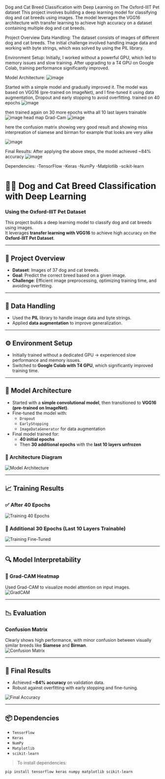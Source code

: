 Dog and Cat Breed Classification with Deep Learning on The Oxford-IIIT Pet dataset
This project involves building a deep learning model for classifying dog and cat breeds using images. The model leverages the VGG16 architecture with transfer learning to achieve high accuracy on a dataset containing multiple dog and cat breeds.

Project Overview
Data Handling: The dataset consists of images of different dog and cat breeds. The initial challenge involved handling image data and working with byte strings, which was solved by using the PIL library.

Environment Setup: Initially, I worked without a powerful GPU, which led to memory issues and slow training. After upgrading to a T4 GPU on Google Colab, training performance significantly improved.



Model Architecture:
![image](https://github.com/user-attachments/assets/5acdac7a-e264-4e5d-99a0-c322fa178e48)


Started with a simple model and gradually improved it.
The model was based on VGG16 (pre-trained on ImageNet), and I fine-tuned it using data augmentation, Dropout and early stopping to avoid overfitting.
trained on 40 epochs
![image](https://github.com/user-attachments/assets/7a26e521-20e2-429b-8e9c-d81f48a42973)

then trained again on 30 more epochs witha all 10 last layers trainable 
![image](https://github.com/user-attachments/assets/ba19f012-8736-4e57-b2ae-1195fff32c6d)
head map Grad-Cam
![image](https://github.com/user-attachments/assets/a8d70f06-8f99-4aab-969b-5b027457cce4)

here the confusion matrix showing very good result and showing miss interpreation of siamese and birman for example that looks are very alike

![image](https://github.com/user-attachments/assets/e74eca06-e051-4f6e-8b27-f499ed50bd69)



Final Results: After applying the above steps, the model achieved ~84% accuracy
![image](https://github.com/user-attachments/assets/d5876e6a-9800-4628-b684-57ed5c68ec63)

Dependencies: 
-TensorFlow
-Keras
-NumPy
-Matplotlib
-scikit-learn



# 🐶🐱 Dog and Cat Breed Classification with Deep Learning  
### Using the Oxford-IIIT Pet Dataset

This project builds a deep learning model to classify dog and cat breeds using images.  
It leverages **transfer learning with VGG16** to achieve high accuracy on the **Oxford-IIIT Pet Dataset**.

---

## 📌 Project Overview

- **Dataset**: Images of 37 dog and cat breeds.
- **Goal**: Predict the correct breed based on a given image.
- **Challenge**: Efficient image preprocessing, optimizing training time, and avoiding overfitting.

---

## 🧹 Data Handling

- Used the **PIL** library to handle image data and byte strings.
- Applied **data augmentation** to improve generalization.

---

## ⚙️ Environment Setup

- Initially trained without a dedicated GPU → experienced slow performance and memory issues.
- Switched to **Google Colab with T4 GPU**, which significantly improved training time.

---

## 🧠 Model Architecture

- Started with a **simple convolutional model**, then transitioned to **VGG16 (pre-trained on ImageNet)**.
- Fine-tuned the model with:
  - `Dropout`
  - `EarlyStopping`
  - `ImageDataGenerator` for data augmentation
- Final model trained for:
  - **40 initial epochs**
  - Then **30 additional epochs** with the **last 10 layers unfrozen**

### 🧱 Architecture Diagram  
![Model Architecture](https://github.com/user-attachments/assets/5acdac7a-e264-4e5d-99a0-c322fa178e48)

---

## 📈 Training Results

### ✅ After 40 Epochs  
![Training 40 Epochs](https://github.com/user-attachments/assets/7a26e521-20e2-429b-8e9c-d81f48a42973)

### 🔁 Additional 30 Epochs (Last 10 Layers Trainable)  
![Training Fine-Tuned](https://github.com/user-attachments/assets/ba19f012-8736-4e57-b2ae-1195fff32c6d)

---

## 🔍 Model Interpretability

### 🎯 Grad-CAM Heatmap  
Used Grad-CAM to visualize model attention on input images.  
![GradCAM](https://github.com/user-attachments/assets/a8d70f06-8f99-4aab-969b-5b027457cce4)

---

## 📉 Evaluation

### Confusion Matrix  
Clearly shows high performance, with minor confusion between visually similar breeds like **Siamese** and **Birman**.  
![Confusion Matrix](https://github.com/user-attachments/assets/e74eca06-e051-4f6e-8b27-f499ed50bd69)

---

## 🏁 Final Results

- Achieved **~84% accuracy** on validation data.
- Robust against overfitting with early stopping and fine-tuning.

![Final Accuracy](https://github.com/user-attachments/assets/d5876e6a-9800-4628-b684-57ed5c68ec63)

---

## 📦 Dependencies

- `TensorFlow`
- `Keras`
- `NumPy`
- `Matplotlib`
- `scikit-learn`

> To install dependencies:
```bash
pip install tensorflow keras numpy matplotlib scikit-learn
